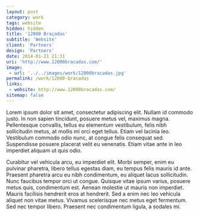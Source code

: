 ```yaml
---
layout: post
category: work
tags: website
hidden: hidden
title: '12000 Braçadas'
subtitle: 'Website'
client: 'Partners'
design: 'Partners'
date: 2014-01-21 21:31
uri: 'http://www.12000bracadas.com/'
image:
 - url: '../../images/work/12000bracadas.jpg'
permalink: /work/12000-bracadas
links:
 - website: http://www.12000bracadas.com/
sitemap: false
---
```


<p>Lorem ipsum dolor sit amet, consectetur adipiscing elit. Nullam id commodo justo. In non sapien tincidunt, posuere metus vel, maximus magna. Pellentesque convallis, tellus eu elementum vestibulum, felis nibh sollicitudin metus, at mollis mi orci eget tellus. Etiam vel lacinia leo. Vestibulum commodo odio nunc, at congue felis consequat sed. Suspendisse posuere placerat velit eu venenatis. Etiam vitae ante in leo imperdiet aliquam ut quis odio.</p>

<p>Curabitur vel vehicula arcu, eu imperdiet elit. Morbi semper, enim eu pulvinar pharetra, libero tellus egestas diam, eu tempus felis mauris id ante. Praesent pharetra arcu eu nibh condimentum, eu aliquet lacus sollicitudin. Nunc faucibus tempor orci ut congue. Quisque vitae ipsum varius, posuere metus quis, condimentum est. Aenean molestie ut mauris non imperdiet. Mauris facilisis hendrerit eros at hendrerit. Sed a enim nec leo vehicula aliquet non vitae metus. Vivamus scelerisque nec metus eget fermentum. Sed nec tempor libero. Praesent nec condimentum ligula, a sodales mi.</p>
